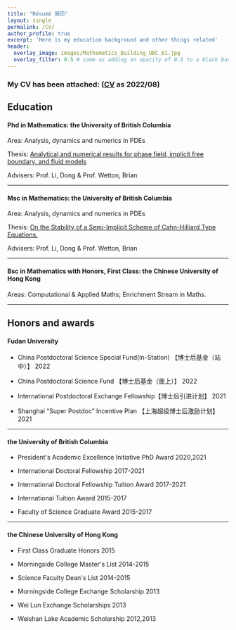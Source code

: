 ```yaml
---
title: "Résumé 简历"
layout: single
permalink: /CV/
author_profile: true
excerpt: 'Here is my education background and other things related'
header:
  overlay_image: images/Mathematics_Building_UBC_01.jpg
  overlay_filter: 0.5 # same as adding an opacity of 0.5 to a black background
---
```


### My CV has been attached: ([CV](/file/CV.pdf) as 2022/08)

## Education 

#### Phd in Mathematics: the University of British Columbia

Area: Analysis, dynamics and numerics in PDEs

Thesis: <u>Analytical and numerical results for phase field, implicit free boundary, and fluid models</u>

Advisers: Prof. Li, Dong & Prof. Wetton, Brian

***




#### Msc in Mathematics: the University of British Columbia

Area: Analysis, dynamics and numerics in PDEs

Thesis: <u>On the Stability of a Semi-Implicit Scheme of Cahn-Hilliard Type Equations. </u>

Advisers: Prof. Li, Dong & Prof. Wetton, Brian


***


#### Bsc in Mathematics with Honors, First Class: the Chinese University of Hong Kong  

Areas: Computational & Applied Maths; Enrichment Stream in Maths.

--------------------------------




##  Honors and awards

#### Fudan University
+ China Postdoctoral Science Special Fund(In-Station)    【博士后基金（站中）】           2022      
            
+ China Postdoctoral Science Fund   【博士后基金（面上）】                                2022                   

+ International Postdoctoral Exchange Fellowship【博士后引进计划】          2021

+ Shanghai “Super Postdoc” Incentive Plan 【上海超级博士后激励计划】       2021
***

#### the University of British Columbia
+ President's Academic Excellence Initiative PhD Award                          2020,2021  

+ International Doctoral Fellowship                                                              2017-2021

+ International Doctoral Fellowship Tuition Award                                    2017-2021

+ International Tuition Award                                                                         2015-2017

+ Faculty of Science Graduate Award                                                            2015-2017

***

#### the Chinese University of Hong Kong

+ First Class Graduate Honors                                                                               2015

+ Morningside College Master's List                                                           2014-2015

+ Science Faculty Dean's List                                                                        2014-2015

+ Morningside College Exchange Scholarship                                                    2013

+ Wei Lun Exchange Scholarships                                                                         2013

+ Weishan Lake Academic Scholarship                                                       2012,2013



